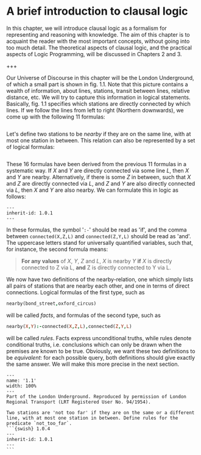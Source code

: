 <!--H2: Chapter 1-->
# A brief introduction to clausal logic #

In this chapter, we will introduce clausal logic as a formalism for representing and reasoning with knowledge. The aim of this chapter is to acquaint the reader with the most important concepts, without going into too much detail. The theoretical aspects of clausal logic, and the practical aspects of Logic Programming, will be discussed in Chapters 2 and 3.

+++

Our Universe of Discourse in this chapter will be the London Underground, of which a small part is shown in fig. 1.1. Note that this picture contains a wealth of information, about lines, stations, transit between lines, relative distance, etc. We will try to capture this information in logical statements. Basically, fig. 1.1 specifies which stations are directly connected by which lines. If we follow the lines from left to right (Northern downwards), we come up with the following 11 formulas:
```{swish} 1.0.1
```
Let's define two stations to be *nearby* if they are on the same line, with at most one station in between. This relation can also be represented by a set of logical formulas:
```{swish} 1.0.2
```
These 16 formulas have been derived from the previous 11 formulas in a systematic way. If *X* and *Y* are directly connected via some line *L*, then *X* and *Y* are nearby. Alternatively, if there is some *Z* in between, such that *X* and *Z* are directly connected via *L*, and *Z* and *Y* are also directly connected via *L*, then *X* and *Y* are also nearby. We can formulate this in logic as follows:
```{swish} 1.0.3
---
inherit-id: 1.0.1
---
```
In these formulas, the symbol '`:-`' should be read as 'if', and the comma between `connected(X,Z,L)` and `connected(Z,Y,L)` should be read as 'and'. The uppercase letters stand for universally quantified variables, such that, for instance, the second formula means:

> **For any values** of *X*, *Y*, *Z* and *L*, *X* is nearby *Y* **if** *X* is directly connected to Z via L, **and** Z is directly connected to Y via L.

We now have two definitions of the nearby-relation, one which simply lists all pairs of stations that are nearby each other, and one in terms of direct connections. Logical formulas of the first type, such as
```Prolog
nearby(bond_street,oxford_circus)
```
will be called *facts*, and formulas of the second type, such as
```Prolog
nearby(X,Y):-connected(X,Z,L),connected(Z,Y,L)
```
will be called *rules*. Facts express unconditional truths, while rules denote conditional truths, i.e. conclusions which can only be drawn when the premises are known to be true. Obviously, we want these two definitions to be *equivalent*: for each possible query, both definitions should give exactly the same answer. We will make this more precise in the next section.

```{figure} /src/fig/part_i/image002.svg
---
name: '1.1'
width: 100%
---
Part of the London Underground. Reproduced by permission of London Regional Transport (LRT Registered User No. 94/1954).
```

````{exercise} 1.1
Two stations are 'not too far' if they are on the same or a different line, with at most one station in between. Define rules for the predicate `not_too_far`.
```{swish} 1.0.4
---
inherit-id: 1.0.1
---
```
````
